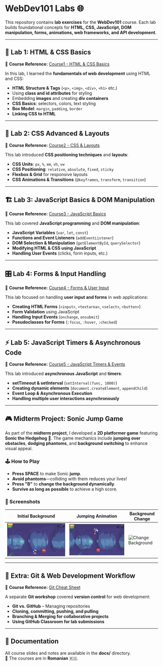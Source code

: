 # WebDev101 Labs 🌐  

This repository contains **lab exercises** for the **WebDev101** course. Each lab builds foundational concepts for **HTML, CSS, JavaScript, DOM manipulation, forms, animations, web frameworks, and API development**.  

---  

## 📌 Lab 1: HTML & CSS Basics  

📄 **Course Reference:** [Course1 - HTML & CSS Basics](docs/course1.pdf)  

In this lab, I learned the **fundamentals of web development** using HTML and CSS:  

- **HTML Structure & Tags** (`<p>`, `<img>`, `<div>`, `<h1>` etc.)  
- Using **class and id attributes** for styling  
- Embedding **images** and creating **div containers**  
- **CSS Basics**: selectors, colors, text styling  
- **Box Model**: `margin`, `padding`, `border`  
- **Linking CSS to HTML**  

---  

## 🔄 Lab 2: CSS Advanced & Layouts  

📄 **Course Reference:** [Course2 - CSS & Layouts](docs/course2.pdf)  

This lab introduced **CSS positioning techniques** and **layouts**:  

- **CSS Units**: `px`, `%`, `em`, `vh`, `vw`  
- **CSS Positioning**: `relative`, `absolute`, `fixed`, `sticky`  
- **Flexbox & Grid** for responsive layouts  
- **CSS Animations & Transitions** (`@keyframes`, `transform`, `transition`)  

---  

## 🏗️ Lab 3: JavaScript Basics & DOM Manipulation  

📄 **Course Reference:** [Course3 - JavaScript Basics](docs/course3.pdf)  

This lab covered **JavaScript programming** and **DOM manipulation**:  

- **JavaScript Variables** (`var`, `let`, `const`)  
- **Functions and Event Listeners** (`addEventListener`)  
- **DOM Selection & Manipulation** (`getElementById`, `querySelector`)  
- **Modifying HTML & CSS using JavaScript**  
- **Handling User Events** (clicks, form inputs, etc.)  

---  

## 🎛️ Lab 4: Forms & Input Handling  

📄 **Course Reference:** [Course4 - Forms & User Input](docs/course4.pdf)  

This lab focused on handling **user input and forms** in web applications:  

- **Creating HTML Forms** (`<input>`, `<textarea>`, `<select>`, `<button>`)  
- **Form Validation** using JavaScript  
- **Handling Input Events** (`onchange`, `onsubmit`)  
- **Pseudoclasses for Forms** (`:focus`, `:hover`, `:checked`)  

---  

## ⚡ Lab 5: JavaScript Timers & Asynchronous Code  

📄 **Course Reference:** [Course5 - JavaScript Timers & Events](docs/course5.pdf)  

This lab introduced **asynchronous JavaScript** and **timers**:  

- **setTimeout & setInterval** (`setInterval(func, 1000)`)  
- **Creating dynamic elements** (`document.createElement`, `appendChild`)  
- **Event Loop & Asynchronous Execution**  
- **Handling multiple user interactions asynchronously**  

---  

## 🎮 Midterm Project: Sonic Jump Game  

As part of the **midterm project**, I developed a **2D platformer game** featuring **Sonic the Hedgehog** 🦔. The game mechanics include **jumping over obstacles**, **dodging phantoms**, and **background switching** to enhance visual appeal.  

### 🕹️ How to Play  

- **Press SPACE** to make Sonic **jump**.  
- **Avoid phantoms**—colliding with them reduces your lives!  
- **Press "B"** to **change the background dynamically**.  
- **Survive as long as possible** to achieve a high score.  

### 📸 Screenshots  

| **Initial Background** | **Jumping Animation** | **Background Change** | 
|------------------------|----------------------|-----------------------|
| ![Initial Background](./src/Exam/pics/initial_background.png) | ![Jump](./src/Exam/pics/jump_over_ghost.png) | ![Change Background](./src/Exam/pics/change_background.png) |

---

## 🚀 Extra: Git & Web Development Workflow  

📄 **Course Reference:** [Git Cheat Sheet](docs/git_cheat_sheet.pdf)  

A separate **Git workshop** covered **version control** for web development:  

- **Git vs. GitHub** – Managing repositories  
- **Cloning, committing, pushing, and pulling**  
- **Branching & Merging for collaborative projects**  
- **Using GitHub Classroom for lab submissions**  

---  

## 📂 Documentation  

All course slides and notes are available in the **docs/** directory.  
📌 The courses are in **Romanian** 🇷🇴.  
